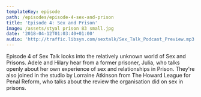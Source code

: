 ```yaml
---
templateKey: episode
path: /episodes/episode-4-sex-and-prison
title: 'Episode 4: Sex and Prison'
image: /assets/styal prison 83 small.jpg
date: '2018-04-12T01:03:40+01:00'
audio: 'http://traffic.libsyn.com/sextalk/Sex_Talk_Podcast_Preview.mp3'
---
```

Episode 4 of Sex Talk looks into the relatively unknown world of Sex and Prisons. Adele and Hilary hear from a former prisoner, Julia, who talks openly about her own experience of sex and relationships in Prison. They're also joined in the studio by Lorraine Atkinson from The Howard League for Penal Reform, who talks about the review the organisation did on sex in prisons.

